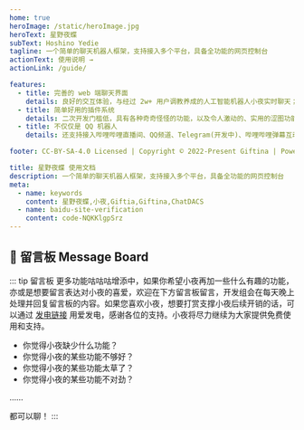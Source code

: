 ```yaml
---
home: true
heroImage: /static/heroImage.jpg
heroText: 星野夜蝶
subText: Hoshino Yedie
tagline: 一个简单的聊天机器人框架，支持接入多个平台，具备全功能的网页控制台
actionText: 使用说明 →
actionLink: /guide/

features:
  - title: 完善的 web 端聊天界面
    details: 良好的交互体验，与经过 2w+ 用户调教养成的人工智能机器人小夜实时聊天；具备完全功能的web端网页控制台，任意子平台离线不影响使用
  - title: 简单好用的插件系统
    details: 二次开发门槛低，具有各种奇奇怪怪的功能，以及令人激动的、实用的涩图功能
  - title: 不仅仅是 QQ 机器人
    details: 还支持接入哔哩哔哩直播间、QQ频道、Telegram(开发中)、哔哩哔哩弹幕互动游戏(开发中)等其他平台

footer: CC-BY-SA-4.0 Licensed | Copyright © 2022-Present Giftina | Powered by VuePress

title: 星野夜蝶 使用文档
description: 一个简单的聊天机器人框架，支持接入多个平台，具备全功能的网页控制台
meta:
  - name: keywords
    content: 星野夜蝶,小夜,Giftia,Giftina,ChatDACS
  - name: baidu-site-verification
    content: code-NQKKlgpSrz
---
```


## 💬 留言板 Message Board
::: tip 留言板
更多功能咕咕咕增添中，如果你希望小夜再加一些什么有趣的功能，亦或是想要留言表达对小夜的喜爱，欢迎在下方留言板留言，开发组会在每天晚上处理并回复留言板的内容。如果您喜欢小夜，想要打赏支撑小夜后续开销的话，可以通过 [发电链接](https://afdian.net/@xiaoye_bot) 用爱发电，感谢各位的支持。小夜将尽力继续为大家提供免费使用和支持。

- 你觉得小夜缺少什么功能？
- 你觉得小夜的某些功能不够好？
- 你觉得小夜的某些功能太草了？
- 你觉得小夜的某些功能不对劲？

……

都可以聊！
:::
<utterances :id="235"/>
